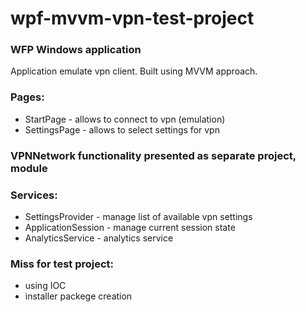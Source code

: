 # wpf-mvvm-vpn-test-project
### WFP Windows application
Application emulate vpn client. Built using MVVM approach.

### Pages:
- StartPage - allows to connect to vpn (emulation)
- SettingsPage - allows to select settings for vpn

### VPNNetwork functionality presented as separate project, module
### Services:
- SettingsProvider - manage list of available vpn settings
- ApplicationSession - manage current session state
- AnalyticsService - analytics service

### Miss for test project:
- using IOC
- installer packege creation

